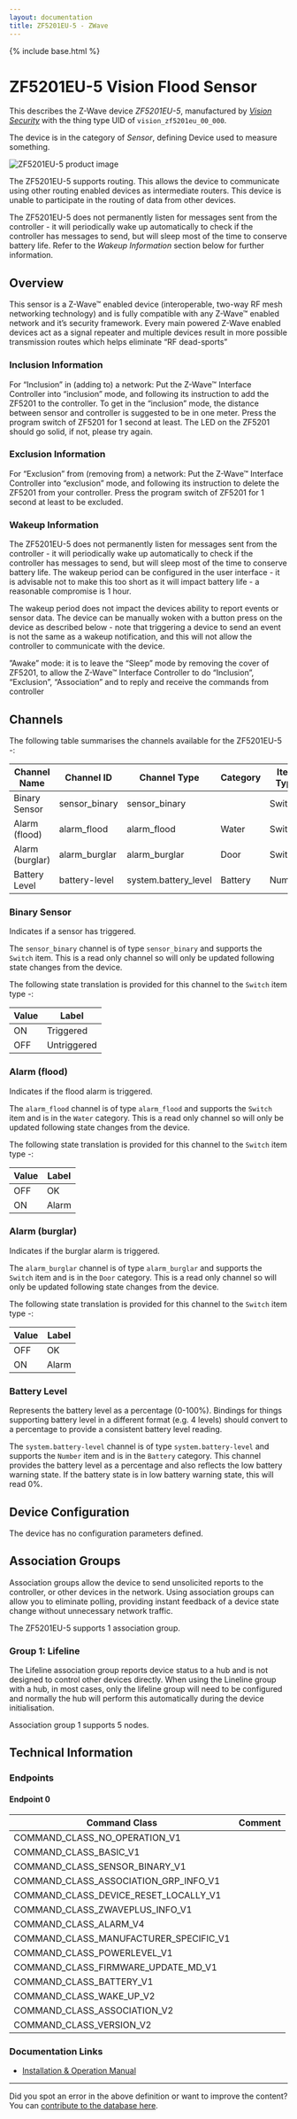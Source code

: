 ```yaml
---
layout: documentation
title: ZF5201EU-5 - ZWave
---
```


{% include base.html %}

# ZF5201EU-5 Vision Flood Sensor
This describes the Z-Wave device *ZF5201EU-5*, manufactured by *[Vision Security](http://www.visionsecurity.com.tw/)* with the thing type UID of ```vision_zf5201eu_00_000```.

The device is in the category of *Sensor*, defining Device used to measure something.

![ZF5201EU-5 product image](https://www.cd-jackson.com/zwave_device_uploads/849/849_default.png)


The ZF5201EU-5 supports routing. This allows the device to communicate using other routing enabled devices as intermediate routers.  This device is unable to participate in the routing of data from other devices.

The ZF5201EU-5 does not permanently listen for messages sent from the controller - it will periodically wake up automatically to check if the controller has messages to send, but will sleep most of the time to conserve battery life. Refer to the *Wakeup Information* section below for further information.

## Overview

This sensor is a Z-Wave™ enabled device (interoperable, two-way RF mesh networking technology) and is fully compatible with any Z-Wave™ enabled network and it’s security framework. Every main powered Z-Wave enabled devices act as a signal repeater and multiple devices result in more possible transmission routes which helps eliminate “RF dead-sports”

### Inclusion Information

For “Inclusion” in (adding to) a network: Put the Z-Wave™ Interface Controller into “inclusion” mode, and following its instruction to add the ZF5201 to the controller. To get in the “inclusion” mode, the distance between sensor and controller is suggested to be in one meter. Press the program switch of ZF5201 for 1 second at least. The LED on the ZF5201 should go solid, if not, please try again.

### Exclusion Information

For “Exclusion” from (removing from) a network: Put the Z-Wave™ Interface Controller into “exclusion” mode, and following its instruction to delete the ZF5201 from your controller. Press the program switch of ZF5201 for 1 second at least to be excluded.

### Wakeup Information

The ZF5201EU-5 does not permanently listen for messages sent from the controller - it will periodically wake up automatically to check if the controller has messages to send, but will sleep most of the time to conserve battery life. The wakeup period can be configured in the user interface - it is advisable not to make this too short as it will impact battery life - a reasonable compromise is 1 hour.

The wakeup period does not impact the devices ability to report events or sensor data. The device can be manually woken with a button press on the device as described below - note that triggering a device to send an event is not the same as a wakeup notification, and this will not allow the controller to communicate with the device.


”Awake” mode: it is to leave the “Sleep” mode by removing the cover of ZF5201, to allow the Z-Wave™ Interface Controller to do “Inclusion”, “Exclusion”, “Association” and to reply and receive the commands from controller

## Channels

The following table summarises the channels available for the ZF5201EU-5 -:

| Channel Name | Channel ID | Channel Type | Category | Item Type |
|--------------|------------|--------------|----------|-----------|
| Binary Sensor | sensor_binary | sensor_binary |  | Switch | 
| Alarm (flood) | alarm_flood | alarm_flood | Water | Switch | 
| Alarm (burglar) | alarm_burglar | alarm_burglar | Door | Switch | 
| Battery Level | battery-level | system.battery_level | Battery | Number |

### Binary Sensor
Indicates if a sensor has triggered.

The ```sensor_binary``` channel is of type ```sensor_binary``` and supports the ```Switch``` item. This is a read only channel so will only be updated following state changes from the device.

The following state translation is provided for this channel to the ```Switch``` item type -:

| Value | Label     |
|-------|-----------|
| ON | Triggered |
| OFF | Untriggered |

### Alarm (flood)
Indicates if the flood alarm is triggered.

The ```alarm_flood``` channel is of type ```alarm_flood``` and supports the ```Switch``` item and is in the ```Water``` category. This is a read only channel so will only be updated following state changes from the device.

The following state translation is provided for this channel to the ```Switch``` item type -:

| Value | Label     |
|-------|-----------|
| OFF | OK |
| ON | Alarm |

### Alarm (burglar)
Indicates if the burglar alarm is triggered.

The ```alarm_burglar``` channel is of type ```alarm_burglar``` and supports the ```Switch``` item and is in the ```Door``` category. This is a read only channel so will only be updated following state changes from the device.

The following state translation is provided for this channel to the ```Switch``` item type -:

| Value | Label     |
|-------|-----------|
| OFF | OK |
| ON | Alarm |

### Battery Level
Represents the battery level as a percentage (0-100%). Bindings for things supporting battery level in a different format (e.g. 4 levels) should convert to a percentage to provide a consistent battery level reading.

The ```system.battery-level``` channel is of type ```system.battery-level``` and supports the ```Number``` item and is in the ```Battery``` category.
This channel provides the battery level as a percentage and also reflects the low battery warning state. If the battery state is in low battery warning state, this will read 0%.


## Device Configuration

The device has no configuration parameters defined.

## Association Groups

Association groups allow the device to send unsolicited reports to the controller, or other devices in the network. Using association groups can allow you to eliminate polling, providing instant feedback of a device state change without unnecessary network traffic.

The ZF5201EU-5 supports 1 association group.

### Group 1: Lifeline

The Lifeline association group reports device status to a hub and is not designed to control other devices directly. When using the Lineline group with a hub, in most cases, only the lifeline group will need to be configured and normally the hub will perform this automatically during the device initialisation.

Association group 1 supports 5 nodes.

## Technical Information

### Endpoints

#### Endpoint 0

| Command Class | Comment |
|---------------|---------|
| COMMAND_CLASS_NO_OPERATION_V1| |
| COMMAND_CLASS_BASIC_V1| |
| COMMAND_CLASS_SENSOR_BINARY_V1| |
| COMMAND_CLASS_ASSOCIATION_GRP_INFO_V1| |
| COMMAND_CLASS_DEVICE_RESET_LOCALLY_V1| |
| COMMAND_CLASS_ZWAVEPLUS_INFO_V1| |
| COMMAND_CLASS_ALARM_V4| |
| COMMAND_CLASS_MANUFACTURER_SPECIFIC_V1| |
| COMMAND_CLASS_POWERLEVEL_V1| |
| COMMAND_CLASS_FIRMWARE_UPDATE_MD_V1| |
| COMMAND_CLASS_BATTERY_V1| |
| COMMAND_CLASS_WAKE_UP_V2| |
| COMMAND_CLASS_ASSOCIATION_V2| |
| COMMAND_CLASS_VERSION_V2| |

### Documentation Links

* [Installation & Operation Manual](https://www.cd-jackson.com/zwave_device_uploads/849/ZF-5201-5-20150515.pdf)

---

Did you spot an error in the above definition or want to improve the content?
You can [contribute to the database here](http://www.cd-jackson.com/index.php/zwave/zwave-device-database/zwave-device-list/devicesummary/849).
